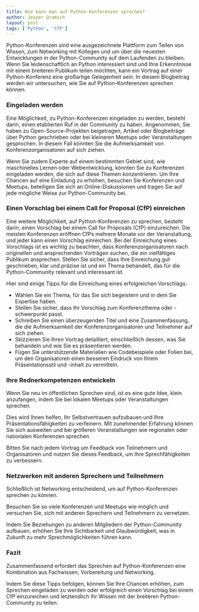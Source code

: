 ```yaml
---
title: Wie kann man auf Python-Konferenzen sprechen?
author: Jesper Dramsch
layout: post
tags: ['Python', 'CfP']
---
```


Python-Konferenzen sind eine ausgezeichnete Plattform zum Teilen von Wissen, zum Networking mit Kollegen und um über die neuesten Entwicklungen in der Python-Community auf dem Laufenden zu bleiben. Wenn Sie leidenschaftlich an Python interessiert sind und Ihre Erkenntnisse mit einem breiteren Publikum teilen möchten, kann ein Vortrag auf einer Python-Konferenz eine großartige Gelegenheit sein. In diesem Blogbeitrag werden wir untersuchen, wie Sie auf Python-Konferenzen sprechen können.

### Eingeladen werden

Eine Möglichkeit, zu Python-Konferenzen eingeladen zu werden, besteht darin, einen etablierten Ruf in der Community zu haben. Angenommen, Sie haben zu Open-Source-Projekten beigetragen, Artikel oder Blogbeiträge über Python geschrieben oder bei kleineren Meetups oder Veranstaltungen gesprochen. In diesem Fall könnten Sie die Aufmerksamkeit von Konferenzorganisatoren auf sich ziehen.

Wenn Sie zudem Experte auf einem bestimmten Gebiet sind, wie maschinelles Lernen oder Webentwicklung, könnten Sie zu Konferenzen eingeladen werden, die sich auf diese Themen konzentrieren. Um Ihre Chancen auf eine Einladung zu erhöhen, besuchen Sie Konferenzen und Meetups, beteiligen Sie sich an Online-Diskussionen und tragen Sie auf jede mögliche Weise zur Python-Community bei.

### Einen Vorschlag bei einem Call for Proposal (CfP) einreichen

Eine weitere Möglichkeit, auf Python-Konferenzen zu sprechen, besteht darin, einen Vorschlag bei einem Call for Proposals (CfP) einzureichen. Die meisten Konferenzen eröffnen CfPs mehrere Monate vor der Veranstaltung, und jeder kann einen Vorschlag einreichen.
Bei der Einreichung eines Vorschlags ist es wichtig zu beachten, dass Konferenzorganisatoren nach originellen und ansprechenden Vorträgen suchen, die ein vielfältiges Publikum ansprechen. Stellen Sie sicher, dass Ihre Einreichung gut geschrieben, klar und präzise ist und ein Thema behandelt, das für die Python-Community relevant und interessant ist.

Hier sind einige Tipps für die Einreichung eines erfolgreichen Vorschlags:

-   Wählen Sie ein Thema, für das Sie sich begeistern und in dem Sie Expertise haben.
-   Stellen Sie sicher, dass Ihr Vorschlag zum Konferenzthema oder -schwerpunkt passt.
-   Schreiben Sie einen überzeugenden Titel und eine Zusammenfassung, die die Aufmerksamkeit der Konferenzorganisatoren und Teilnehmer auf sich ziehen.
-   Skizzieren Sie Ihren Vortrag detailliert, einschließlich dessen, was Sie behandeln und wie Sie es präsentieren werden.
-   Fügen Sie unterstützende Materialien wie Codebeispiele oder Folien bei, um den Organisatoren einen besseren Eindruck von Ihrem Präsentationsstil und -inhalt zu vermitteln.

### Ihre Rednerkompetenzen entwickeln

Wenn Sie neu im öffentlichen Sprechen sind, ist es eine gute Idee, klein anzufangen, indem Sie bei lokalen Meetups oder Veranstaltungen sprechen.

Dies wird Ihnen helfen, Ihr Selbstvertrauen aufzubauen und Ihre Präsentationsfähigkeiten zu verfeinern. Mit zunehmender Erfahrung können Sie sich ausweiten und bei größeren Veranstaltungen wie regionalen oder nationalen Konferenzen sprechen.

Bitten Sie nach jedem Vortrag um Feedback von Teilnehmern und Organisatoren und nutzen Sie dieses Feedback, um Ihre Sprechfähigkeiten zu verbessern.

### Netzwerken mit anderen Sprechern und Teilnehmern

Schließlich ist Networking entscheidend, um auf Python-Konferenzen sprechen zu können.

Besuchen Sie so viele Konferenzen und Meetups wie möglich und versuchen Sie, sich mit anderen Sprechern und Teilnehmern zu vernetzen.

Indem Sie Beziehungen zu anderen Mitgliedern der Python-Community aufbauen, erhöhen Sie Ihre Sichtbarkeit und Glaubwürdigkeit, was in Zukunft zu mehr Sprechmöglichkeiten führen kann.

### Fazit

Zusammenfassend erfordert das Sprechen auf Python-Konferenzen eine Kombination aus Fachwissen, Vorbereitung und Networking.

Indem Sie diese Tipps befolgen, können Sie Ihre Chancen erhöhen, zum Sprechen eingeladen zu werden oder erfolgreich einen Vorschlag bei einem CfP einzureichen und letztendlich Ihr Wissen mit der breiteren Python-Community zu teilen.
